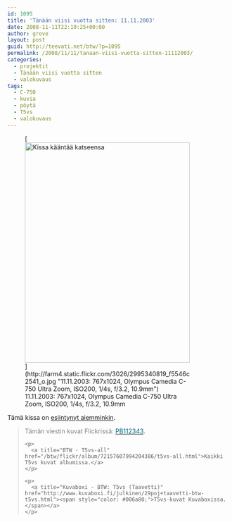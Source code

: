 ```yaml
---
id: 1095
title: 'Tänään viisi vuotta sitten: 11.11.2003'
date: 2008-11-11T22:19:25+00:00
author: grove
layout: post
guid: http://teevati.net/btw/?p=1095
permalink: /2008/11/11/tanaan-viisi-vuotta-sitten-11112003/
categories:
  - projektit
  - Tänään viisi vuotta sitten
  - valokuvaus
tags:
  - C-750
  - kuvia
  - pöytä
  - T5vs
  - valokuvaus
---
```

<figure style="width: 375px" class="wp-caption aligncenter">[<img title="Kissa kääntää katseensa" src="http://farm4.static.flickr.com/3026/2995340819_925b1f16ea.jpg" alt="Kissa kääntää katseensa" width="375" height="500" />](http://farm4.static.flickr.com/3026/2995340819_f5546c2541_o.jpg "11.11.2003: 767x1024, Olympus Camedia C-750 Ultra Zoom, ISO200, 1/4s, f/3.2, 10.9mm")<figcaption class="wp-caption-text">11.11.2003: 767x1024, Olympus Camedia C-750 Ultra Zoom, ISO200, 1/4s, f/3.2, 10.9mm</figcaption></figure> 

<p style="text-align: center;">
  <p>
    Tämä kissa on <a title="BTW · Tänään viisi vuotta sitten: 2.9.2003" href="http://teevati.net/btw/2008/09/02/tanaan-viisi-vuotta-sitten-292003/">esiintynyt aiemminkin</a>.
  </p>
  
  <blockquote>
    <p>
      <span style="color: #808080;">Tämän viestin kuvat Flickrissä: </span><a title="PB112343 on Flickr" href="http://flickr.com/photos/teevati/2995340819"><span style="color: #006a80;">PB112343</span></a>.
    </p>
    
    <p>
      <a title="BTW · T5vs-all" href="/btw/flickr/album/72157607994204386/t5vs-all.html">Kaikki T5vs kuvat albumissa.</a>
    </p>
    
    <p>
      <a title="Kuvaboxi - BTW: T5vs (Taavetti)" href="http://www.kuvaboxi.fi/julkinen/29poj+taavetti-btw-t5vs.html"><span style="color: #006a80;">T5vs-kuvat Kuvaboxissa.</span></a>
    </p>
  </blockquote>
